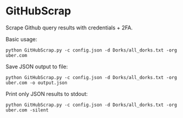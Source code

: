 # GitHubScrap

Scrape Github query results with credentials + 2FA.


Basic usage:

`python GitHubScrap.py -c config.json -d Dorks/all_dorks.txt -org uber.com`

Save JSON output to file:
```
python GitHubScrap.py -c config.json -d Dorks/all_dorks.txt -org uber.com -o output.json
```

Print only JSON results to stdout:
```
python GitHubScrap.py -c config.json -d Dorks/all_dorks.txt -org uber.com -silent
```
